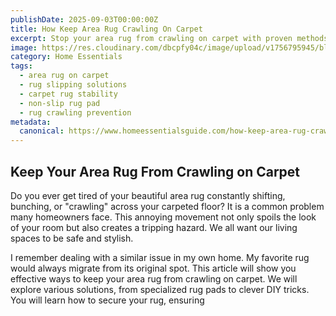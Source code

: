 ```yaml
---
publishDate: 2025-09-03T00:00:00Z
title: How Keep Area Rug Crawling On Carpet
excerpt: Stop your area rug from crawling on carpet with proven methods. Discover the best rug pads, grippers, and DIY fixes for a stable, secure floor covering.
image: https://res.cloudinary.com/dbcpfy04c/image/upload/v1756795945/blog_image_1756795944_mxepae.webp
category: Home Essentials
tags:
  - area rug on carpet
  - rug slipping solutions
  - carpet rug stability
  - non-slip rug pad
  - rug crawling prevention
metadata:
  canonical: https://www.homeessentialsguide.com/how-keep-area-rug-crawling-on-carpet
---
```


## Keep Your Area Rug From Crawling on Carpet

Do you ever get tired of your beautiful area rug constantly shifting, bunching, or "crawling" across your carpeted floor? It is a common problem many homeowners face. This annoying movement not only spoils the look of your room but also creates a tripping hazard. We all want our living spaces to be safe and stylish.

I remember dealing with a similar issue in my own home. My favorite rug would always migrate from its original spot. This article will show you effective ways to keep your area rug from crawling on carpet. We will explore various solutions, from specialized rug pads to clever DIY tricks. You will learn how to secure your rug, ensuring